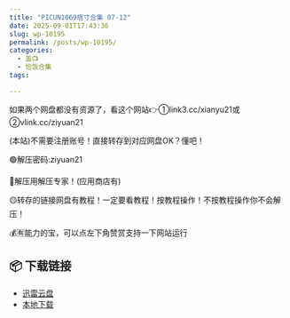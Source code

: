```yaml
---
title: "PICUN1069痞寸合集 07-12"
date: 2025-09-01T17:43:36
slug: wp-10195
permalink: /posts/wp-10195/
categories:
  - 盖📺
  - 恰饭合集
tags:

---
```


如果两个网盘都没有资源了，看这个网站👉①link3.cc/xianyu21或②vlink.cc/ziyuan21

(本站)不需要注册账号！直接转存到对应网盘OK？懂吧！

🟢解压密码:ziyuan21

🔵解压用解压专家！(应用商店有)

🟡转存的链接网盘有教程！一定要看教程！按教程操作！不按教程操作你不会解压！

💰🈶能力的宝，可以点左下角赞赏支持一下网站运行

## 📦 下载链接
- [迅雷云盘](https://blziyuan21.com/pay-download/10195?key=32fc5a7ade&down_id=0)
- [本地下载](https://blziyuan21.com/pay-download/10195?key=32fc5a7ade&down_id=1)

